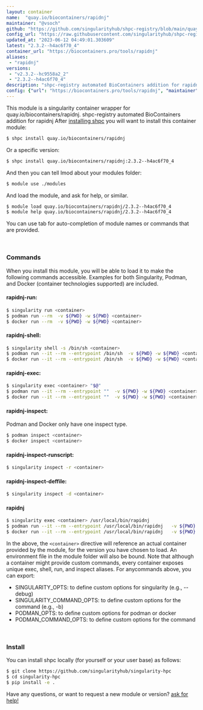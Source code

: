 ```yaml
---
layout: container
name:  "quay.io/biocontainers/rapidnj"
maintainer: "@vsoch"
github: "https://github.com/singularityhub/shpc-registry/blob/main/quay.io/biocontainers/rapidnj/container.yaml"
config_url: "https://raw.githubusercontent.com/singularityhub/shpc-registry/main/quay.io/biocontainers/rapidnj/container.yaml"
updated_at: "2023-06-12 04:49:01.303609"
latest: "2.3.2--h4ac6f70_4"
container_url: "https://biocontainers.pro/tools/rapidnj"
aliases:
 - "rapidnj"
versions:
 - "v2.3.2--hc9558a2_2"
 - "2.3.2--h4ac6f70_4"
description: "shpc-registry automated BioContainers addition for rapidnj"
config: {"url": "https://biocontainers.pro/tools/rapidnj", "maintainer": "@vsoch", "description": "shpc-registry automated BioContainers addition for rapidnj", "latest": {"2.3.2--h4ac6f70_4": "sha256:34592a643def95ddda29de76ad78380f3b298d7112a29556bff652d67dbd24a6"}, "tags": {"v2.3.2--hc9558a2_2": "sha256:954cf73252442f5e037d53f07b8e74b96bbd1636db1baa44b6d18d4006e8a63a", "2.3.2--h4ac6f70_4": "sha256:34592a643def95ddda29de76ad78380f3b298d7112a29556bff652d67dbd24a6"}, "docker": "quay.io/biocontainers/rapidnj", "aliases": {"rapidnj": "/usr/local/bin/rapidnj"}}
---
```


This module is a singularity container wrapper for quay.io/biocontainers/rapidnj.
shpc-registry automated BioContainers addition for rapidnj
After [installing shpc](#install) you will want to install this container module:


```bash
$ shpc install quay.io/biocontainers/rapidnj
```

Or a specific version:

```bash
$ shpc install quay.io/biocontainers/rapidnj:2.3.2--h4ac6f70_4
```

And then you can tell lmod about your modules folder:

```bash
$ module use ./modules
```

And load the module, and ask for help, or similar.

```bash
$ module load quay.io/biocontainers/rapidnj/2.3.2--h4ac6f70_4
$ module help quay.io/biocontainers/rapidnj/2.3.2--h4ac6f70_4
```

You can use tab for auto-completion of module names or commands that are provided.

<br>

### Commands

When you install this module, you will be able to load it to make the following commands accessible.
Examples for both Singularity, Podman, and Docker (container technologies supported) are included.

#### rapidnj-run:

```bash
$ singularity run <container>
$ podman run --rm  -v ${PWD} -w ${PWD} <container>
$ docker run --rm  -v ${PWD} -w ${PWD} <container>
```

#### rapidnj-shell:

```bash
$ singularity shell -s /bin/sh <container>
$ podman run --it --rm --entrypoint /bin/sh  -v ${PWD} -w ${PWD} <container>
$ docker run --it --rm --entrypoint /bin/sh  -v ${PWD} -w ${PWD} <container>
```

#### rapidnj-exec:

```bash
$ singularity exec <container> "$@"
$ podman run --it --rm --entrypoint ""  -v ${PWD} -w ${PWD} <container> "$@"
$ docker run --it --rm --entrypoint ""  -v ${PWD} -w ${PWD} <container> "$@"
```

#### rapidnj-inspect:

Podman and Docker only have one inspect type.

```bash
$ podman inspect <container>
$ docker inspect <container>
```

#### rapidnj-inspect-runscript:

```bash
$ singularity inspect -r <container>
```

#### rapidnj-inspect-deffile:

```bash
$ singularity inspect -d <container>
```


#### rapidnj

```bash
$ singularity exec <container> /usr/local/bin/rapidnj
$ podman run --it --rm --entrypoint /usr/local/bin/rapidnj   -v ${PWD} -w ${PWD} <container> -c " $@"
$ docker run --it --rm --entrypoint /usr/local/bin/rapidnj   -v ${PWD} -w ${PWD} <container> -c " $@"
```



In the above, the `<container>` directive will reference an actual container provided
by the module, for the version you have chosen to load. An environment file in the
module folder will also be bound. Note that although a container
might provide custom commands, every container exposes unique exec, shell, run, and
inspect aliases. For anycommands above, you can export:

 - SINGULARITY_OPTS: to define custom options for singularity (e.g., --debug)
 - SINGULARITY_COMMAND_OPTS: to define custom options for the command (e.g., -b)
 - PODMAN_OPTS: to define custom options for podman or docker
 - PODMAN_COMMAND_OPTS: to define custom options for the command

<br>

### Install

You can install shpc locally (for yourself or your user base) as follows:

```bash
$ git clone https://github.com/singularityhub/singularity-hpc
$ cd singularity-hpc
$ pip install -e .
```

Have any questions, or want to request a new module or version? [ask for help!](https://github.com/singularityhub/singularity-hpc/issues)